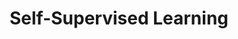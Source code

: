 ---
title: "Self-Supervised Learning"

categories: ['']

tags: ['Self', 'Supervised', 'Learning']

arabic: ['التعلم تحت اﻹشراف الذاتي']

publishers: ['معجم مصطلحات التعلم الآلي والتعلم العميق وعلم البيانات']

types: "word"

slug: ""
---